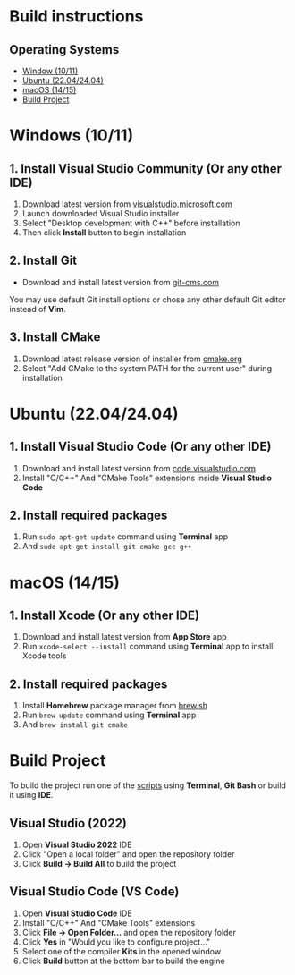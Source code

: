 # Build instructions

## Operating Systems

* [Window (10/11)](BUILDING.md#windows-1011)
* [Ubuntu (22.04/24.04)](BUILDING.md#ubuntu-22042404)
* [macOS (14/15)](BUILDING.md#macos-1415)
* [Build Project](BUILDING.md#build-project)


# Windows (10/11)

## 1. Install Visual Studio Community (Or any other IDE)

1. Download latest version from [visualstudio.microsoft.com](https://visualstudio.microsoft.com/downloads)
2. Launch downloaded Visual Studio installer
3. Select "Desktop development with C++" before installation
4. Then click **Install** button to begin installation

## 2. Install Git

* Download and install latest version from [git-cms.com](https://git-scm.com/downloads)

You may use default Git install options or chose any other default Git editor instead of **Vim**.

## 3. Install CMake

1. Download latest release version of installer from [cmake.org](https://cmake.org/download)
2. Select "Add CMake to the system PATH for the current user" during installation


# Ubuntu (22.04/24.04)

## 1. Install Visual Studio Code (Or any other IDE)

1. Download and install latest version from [code.visualstudio.com](https://code.visualstudio.com/download)
2. Install "C/C++" And "CMake Tools" extensions inside **Visual Studio Code**

## 2. Install required packages

1. Run ```sudo apt-get update``` command using **Terminal** app
2. And ```sudo apt-get install git cmake gcc g++```


# macOS (14/15)

## 1. Install Xcode (Or any other IDE)

1. Download and install latest version from **App Store** app
2. Run ```xcode-select --install``` command using **Terminal** app to install Xcode tools

## 2. Install required packages

1. Install **Homebrew** package manager from [brew.sh](https://brew.sh)
2. Run ```brew update``` command using **Terminal** app
3. And ```brew install git cmake```


# Build Project

To build the project run one of the [scripts](scripts/) using **Terminal**, **Git Bash** or build it using **IDE**.

## Visual Studio (2022)

1. Open **Visual Studio 2022** IDE
2. Click "Open a local folder" and open the repository folder
3. Click **Build -> Build All** to build the project

## Visual Studio Code (VS Code)

1. Open **Visual Studio Code** IDE
2. Install "C/C++" And "CMake Tools" extensions
3. Click **File -> Open Folder...** and open the repository folder
4. Click **Yes** in "Would you like to configure project..."
5. Select one of the compiler **Kits** in the opened window
6. Click **Build** button at the bottom bar to build the engine